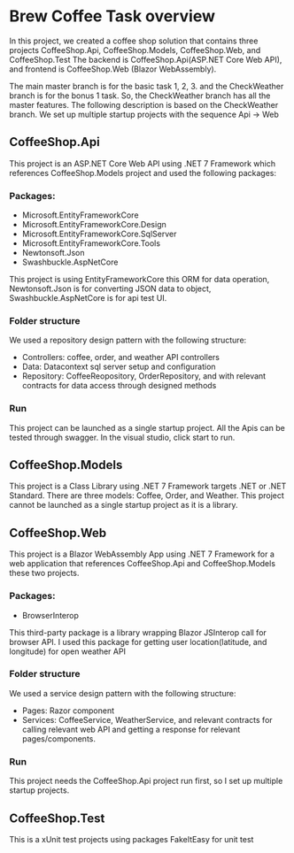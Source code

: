 # Brew Coffee Task overview
In this project, we created a coffee shop solution that contains three projects CoffeeShop.Api, CoffeeShop.Models, CoffeeShop.Web, and CoffeeShop.Test
The backend is CoffeeShop.Api(ASP.NET Core Web API), and frontend is CoffeeShop.Web (Blazor WebAssembly).

The main master branch is for the basic task 1, 2, 3. and the CheckWeather branch is for the bonus 1 task. So, the CheckWeather branch has all the master features.
The following description is based on the CheckWeather branch. We set up multiple startup projects with the sequence Api -> Web

## CoffeeShop.Api
This project is an ASP.NET Core Web API using .NET 7 Framework which references CoffeeShop.Models project and used the following packages:

### Packages:
* Microsoft.EntityFrameworkCore
* Microsoft.EntityFrameworkCore.Design
* Microsoft.EntityFrameworkCore.SqlServer
* Microsoft.EntityFrameworkCore.Tools
* Newtonsoft.Json
* Swashbuckle.AspNetCore

This project is using EntityFrameworkCore this ORM for data operation, Newtonsoft.Json is for converting JSON data to object, Swashbuckle.AspNetCore is for api test UI.

### Folder structure
We used a repository design pattern with the following structure:
* Controllers: coffee, order, and weather API controllers
* Data: Datacontext sql server setup and configuration
* Repository: CoffeeReopository, OrderRepository, and with relevant contracts for data access through designed methods

### Run
This project can be launched as a single startup project. All the Apis can be tested through swagger.
In the visual studio, click start to run.

## CoffeeShop.Models
This project is a Class Library using .NET 7 Framework targets .NET or .NET Standard.
There are three models: Coffee, Order, and Weather. This project cannot be launched as a single startup project as it is a library.

## CoffeeShop.Web
This project is a Blazor WebAssembly App using .NET 7 Framework for a web application that references CoffeeShop.Api and CoffeeShop.Models these two projects.

### Packages:
* BrowserInterop

This third-party package is a library wrapping Blazor JSInterop call for browser API. I used this package for getting user location(latitude, and longitude) for open weather API

### Folder structure
We used a service design pattern with the following structure:
* Pages: Razor component
* Services: CoffeeService, WeatherService, and relevant contracts for calling relevant web API and getting a response for relevant pages/components.

### Run
This project needs the CoffeeShop.Api project run first, so I set up multiple startup projects.

## CoffeeShop.Test
This is a xUnit test projects using packages FakeItEasy for unit test

